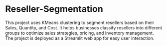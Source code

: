 # Reseller-Segmentation
This project uses KMeans clustering to segment resellers based on their Sales, Quantity, and Cost. It helps businesses classify resellers into different groups to optimize sales strategies, pricing, and inventory management. The project is deployed as a Streamlit web app for easy user interaction.
